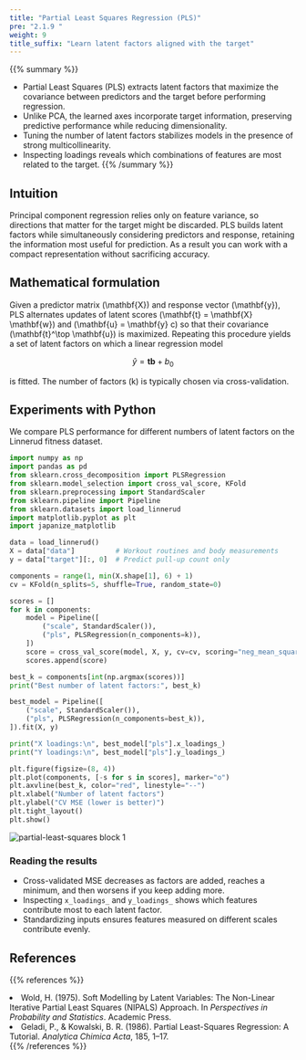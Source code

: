```yaml
---
title: "Partial Least Squares Regression (PLS)"
pre: "2.1.9 "
weight: 9
title_suffix: "Learn latent factors aligned with the target"
---
```


{{% summary %}}
- Partial Least Squares (PLS) extracts latent factors that maximize the covariance between predictors and the target before performing regression.
- Unlike PCA, the learned axes incorporate target information, preserving predictive performance while reducing dimensionality.
- Tuning the number of latent factors stabilizes models in the presence of strong multicollinearity.
- Inspecting loadings reveals which combinations of features are most related to the target.
{{% /summary %}}

## Intuition
Principal component regression relies only on feature variance, so directions that matter for the target might be discarded. PLS builds latent factors while simultaneously considering predictors and response, retaining the information most useful for prediction. As a result you can work with a compact representation without sacrificing accuracy.

## Mathematical formulation
Given a predictor matrix \(\mathbf{X}\) and response vector \(\mathbf{y}\), PLS alternates updates of latent scores \(\mathbf{t} = \mathbf{X} \mathbf{w}\) and \(\mathbf{u} = \mathbf{y} c\) so that their covariance \(\mathbf{t}^\top \mathbf{u}\) is maximized. Repeating this procedure yields a set of latent factors on which a linear regression model

$$
\hat{y} = \mathbf{t} \boldsymbol{b} + b_0
$$

is fitted. The number of factors \(k\) is typically chosen via cross-validation.

## Experiments with Python
We compare PLS performance for different numbers of latent factors on the Linnerud fitness dataset.

```python
import numpy as np
import pandas as pd
from sklearn.cross_decomposition import PLSRegression
from sklearn.model_selection import cross_val_score, KFold
from sklearn.preprocessing import StandardScaler
from sklearn.pipeline import Pipeline
from sklearn.datasets import load_linnerud
import matplotlib.pyplot as plt
import japanize_matplotlib

data = load_linnerud()
X = data["data"]          # Workout routines and body measurements
y = data["target"][:, 0]  # Predict pull-up count only

components = range(1, min(X.shape[1], 6) + 1)
cv = KFold(n_splits=5, shuffle=True, random_state=0)

scores = []
for k in components:
    model = Pipeline([
        ("scale", StandardScaler()),
        ("pls", PLSRegression(n_components=k)),
    ])
    score = cross_val_score(model, X, y, cv=cv, scoring="neg_mean_squared_error").mean()
    scores.append(score)

best_k = components[int(np.argmax(scores))]
print("Best number of latent factors:", best_k)

best_model = Pipeline([
    ("scale", StandardScaler()),
    ("pls", PLSRegression(n_components=best_k)),
]).fit(X, y)

print("X loadings:\n", best_model["pls"].x_loadings_)
print("Y loadings:\n", best_model["pls"].y_loadings_)

plt.figure(figsize=(8, 4))
plt.plot(components, [-s for s in scores], marker="o")
plt.axvline(best_k, color="red", linestyle="--")
plt.xlabel("Number of latent factors")
plt.ylabel("CV MSE (lower is better)")
plt.tight_layout()
plt.show()
```

![partial-least-squares block 1](/images/basic/regression/partial-least-squares_block01.svg)

### Reading the results
- Cross-validated MSE decreases as factors are added, reaches a minimum, and then worsens if you keep adding more.
- Inspecting `x_loadings_` and `y_loadings_` shows which features contribute most to each latent factor.
- Standardizing inputs ensures features measured on different scales contribute evenly.

## References
{{% references %}}
<li>Wold, H. (1975). Soft Modelling by Latent Variables: The Non-Linear Iterative Partial Least Squares (NIPALS) Approach. In <i>Perspectives in Probability and Statistics</i>. Academic Press.</li>
<li>Geladi, P., &amp; Kowalski, B. R. (1986). Partial Least-Squares Regression: A Tutorial. <i>Analytica Chimica Acta</i>, 185, 1–17.</li>
{{% /references %}}
